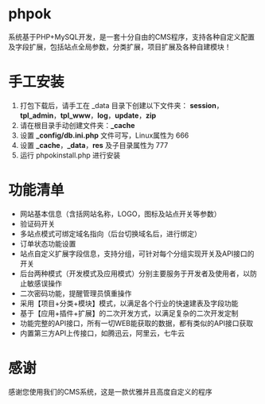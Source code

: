 phpok
=====

系统基于PHP+MySQL开发，是一套十分自由的CMS程序，支持各种自定义配置及字段扩展，包括站点全局参数，分类扩展，项目扩展及各种自建模块！

手工安装
===
1. 打包下载后，请手工在 _data 目录下创建以下文件夹： **session**，**tpl_admin**，**tpl_www**，**log**，**update**，**zip**
2. 请在根目录手动创建文件夹：**_cache**
3. 设置 **_config/db.ini.php** 文件可写，Linux属性为 666
4. 设置 **_cache**，**_data**，**res** 及子目录属性为 777
5. 运行 phpokinstall.php 进行安装

功能清单
===
* 网站基本信息（含括网站名称，LOGO，图标及站点开关等参数）
* 验证码开关
* 多站点模式可绑定域名指向（后台切换域名后，进行绑定）
* 订单状态功能设置
* 站点自定义扩展字段信息，支持分组，可针对每个分组实现开关及API接口的开关
* 后台两种模式（开发模式及应用模式）分别主要服务于开发者及使用者，以防止敏感误操作
* 二次密码功能，提醒管理员慎重操作
* 采用【项目+分类+模块】模式，以满足各个行业的快速建表及字段功能
* 基于【应用+插件+扩展】的二次开发方式，以满足复杂的二次开发定制
* 功能完整的API接口，所有一切WEB能获取的数据，都有类似的API接口获取
* 内置第三方API上传接口，如腾迅云，阿里云，七牛云


感谢
===
感谢您使用我们的CMS系统，这是一款优雅并且高度自定义的程序

